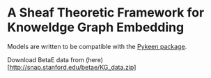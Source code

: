 # A Sheaf Theoretic Framework for Knoweldge Graph Embedding

Models are written to be compatible with the
[Pykeen package](https://pykeen.readthedocs.io/en/stable/).


Download BetaE data from (here)[http://snap.stanford.edu/betae/KG_data.zip]
